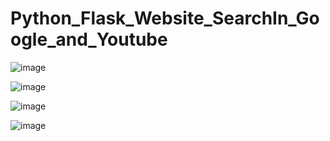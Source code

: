 # Python_Flask_Website_SearchIn_Google_and_Youtube

![image](https://github.com/Abhijit28012002/Python_Flask_Website_SearchIn_Google_and_Youtube/assets/91789931/f295a932-6810-4524-b4cf-c90e106414f5)

![image](https://github.com/Abhijit28012002/Python_Flask_Website_SearchIn_Google_and_Youtube/assets/91789931/f599315b-6b1f-4f74-a598-c0de0a17da3f)

![image](https://github.com/Abhijit28012002/Python_Flask_Website_SearchIn_Google_and_Youtube/assets/91789931/2c909d0e-e895-4cf7-b35a-9d0e13b25685)


![image](https://github.com/Abhijit28012002/Python_Flask_Website_SearchIn_Google_and_Youtube/assets/91789931/ffffb76b-285a-433d-89d5-9f3a81b051a2)


